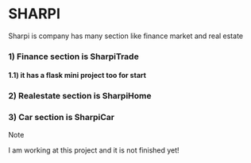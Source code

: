 # SHARPI
Sharpi is company has many section like finance market and real estate


 ### 1) Finance section is  SharpiTrade

 #### 	1.1) it has a flask mini project too for start 
 
 ### 2) Realestate section is SharpiHome

 
 ### 3) Car section is SharpiCar


>[!NOTE]
> I am working at this project and it is not finished yet!

